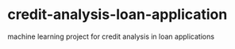 # credit-analysis-loan-application
machine learning project for credit analysis in loan applications

